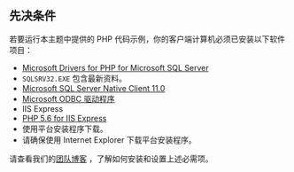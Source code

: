 
## 先决条件


若要运行本主题中提供的 PHP 代码示例，你的客户端计算机必须已安装以下软件项目：


- [Microsoft Drivers for PHP for Microsoft SQL Server](http://www.microsoft.com/download/details.aspx?id=20098)
 - `SQLSRV32.EXE` 包含最新资料。
- [Microsoft SQL Server Native Client 11.0](http://www.microsoft.com/zh-CN/download/details.aspx?id=36434)
- [Microsoft ODBC 驱动程序](https://www.microsoft.com/zh-cn/download/details.aspx?id=36434)
- IIS Express
- [PHP 5.6 for IIS Express](http://www.microsoft.com/web/downloads/platform.aspx)
 - 使用平台安装程序下载。
 - 请确保使用 Internet Explorer 下载平台安装程序。


请查看我们的[团队博客](http://blogs.msdn.com/b/sqlphp/archive/2015/05/11/getting-started-with-php-and-microsoft-sql-server.aspx) <!--and [video](https://www.youtube.com/watch?v=0oCjiRK_tUk) -->，了解如何安装和设置上述必需项。


<!--
This include file is probably used in the following topics:
sql-database-develop-php-simple-windows.md
sql-database-develop-php-retry-windows.md

MightyPen = genemi
meet-bhagdev
DateOfLatestFreshnessVerification = 2015-07-10
DateOfLatestContentUpdate = 2015-07-10
-->

<!---HONumber=69-->